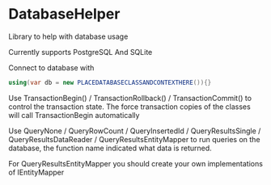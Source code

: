# DatabaseHelper
Library to help with database usage

Currently supports PostgreSQL And SQLite

Connect to database with

```csharp
using(var db = new PLACEDATABASECLASSANDCONTEXTHERE()){}
```

Use TransactionBegin() / TransactionRollback() / TransactionCommit() to control the transaction state.
The force transaction copies of the classes will call TransactionBegin automatically

Use QueryNone / QueryRowCount / QueryInsertedId / QueryResultsSingle / QueryResultsDataReader / QueryResultsEntityMapper
to run queries on the database, the function name indicated what data is returned.

For QueryResultsEntityMapper you should create your own implementations of IEntityMapper

